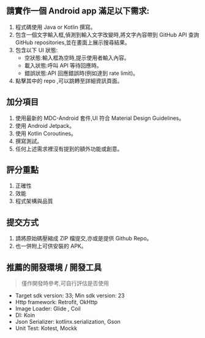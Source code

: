 ## 請實作一個 Android app 滿足以下需求:
1. 程式碼使用 Java or Kotlin 撰寫。
2. 包含一個文字輸入框,偵測到輸入文字改變時,將文字內容帶到 GitHub API 查詢 GitHub repositories,並在畫面上展示搜尋結果。
3. 包含以下 UI 狀態:
    - 空狀態:輸入框為空時,提示使用者輸入內容。
    - 載入狀態:呼叫 API 等待回應時。
    - 錯誤狀態:API 回應錯誤時(例如達到 rate limit)。
4. 點擊其中的 repo ,可以跳轉至詳細資訊頁面。
## 加分項目
1. 使用最新的 MDC-Android 套件,UI 符合 Material Design Guidelines。
2. 使用 Android Jetpack。
3. 使用 Kotlin Coroutines。
4. 撰寫測試。
5. 任何上述需求裡沒有提到的額外功能或創意。
## 評分重點
1. 正確性
2. 效能
3. 程式架構與品質
## 提交方式
1. 請將原始碼壓縮成 ZIP 檔提交,亦或是提供 Github Repo。
2. 也一併附上可供安裝的 APK。
## 推薦的開發環境 / 開發工具
> 僅作開發時參考,可自行評估是否使用
  - Target sdk version: 33; Min sdk version: 23
  - Http framework: Retrofit, OkHttp
  - Image Loader: Glide , Coil
  - DI: Koin
  - Json Serializer: kotlinx.serialization, Gson
  - Unit Test: Kotest, Mockk
